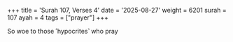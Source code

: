 +++
title = 'Surah 107, Verses 4'
date = '2025-08-27'
weight = 6201
surah = 107
ayah = 4
tags = ["prayer"]
+++

So woe to those ˹hypocrites˺ who pray